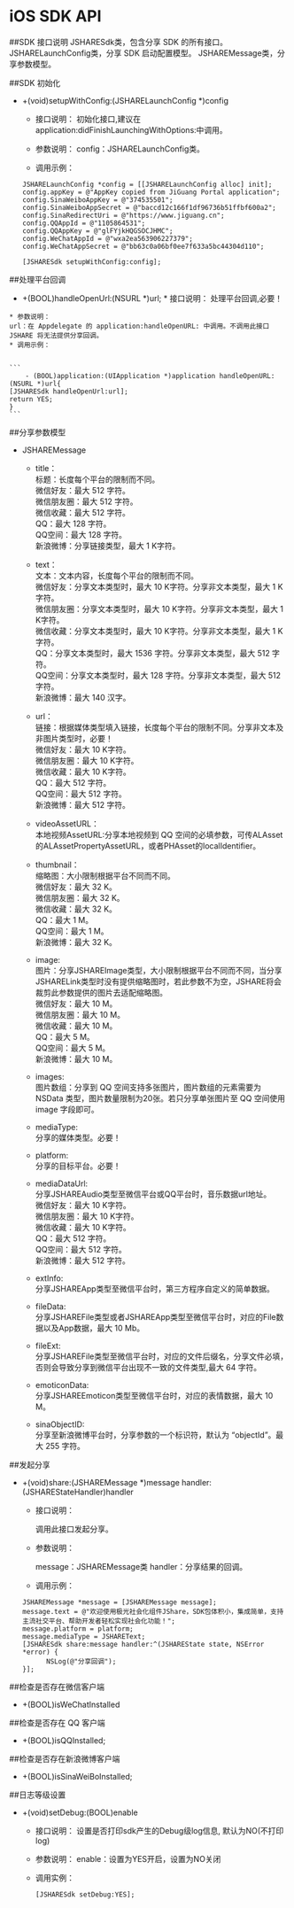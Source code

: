 # iOS SDK API

##SDK 接口说明
JSHARESdk类，包含分享 SDK 的所有接口。
JSHARELaunchConfig类，分享 SDK 启动配置模型。
JSHAREMessage类，分享参数模型。

##SDK 初始化

* +(void)setupWithConfig:(JSHARELaunchConfig *)config
    * 接口说明：
      初始化接口,建议在application:didFinishLaunchingWithOptions:中调用。
 
    * 参数说明：
      config：JSHARELaunchConfig类。
    
    * 调用示例：

   
   
   	```
    JSHARELaunchConfig *config = [[JSHARELaunchConfig alloc] init];
    config.appKey = @"AppKey copied from JiGuang Portal application";
    config.SinaWeiboAppKey = @"374535501";
    config.SinaWeiboAppSecret = @"baccd12c166f1df96736b51ffbf600a2";
    config.SinaRedirectUri = @"https://www.jiguang.cn";
    config.QQAppId = @"1105864531";
    config.QQAppKey = @"glFYjkHQGSOCJHMC";
    config.WeChatAppId = @"wxa2ea563906227379";
    config.WeChatAppSecret = @"bb63c0a06bf0ee7f633a5bc44304d110";
    
    [JSHARESdk setupWithConfig:config];
	```
	
	
	
##处理平台回调
    
   * +(BOOL)handleOpenUrl:(NSURL *)url; 
    * 接口说明：
    处理平台回调,必要！
    
    * 参数说明：
    url：在 Appdelegate 的 application:handleOpenURL: 中调用。不调用此接口 JSHARE 将无法提供分享回调。
    * 调用示例：
    
    
    ```
        - (BOOL)application:(UIApplication *)application handleOpenURL:(NSURL *)url{
    [JSHARESdk handleOpenUrl:url];
    return YES;
    }
    ```
    
    
    
    
##分享参数模型

* JSHAREMessage
    * title：<br>
        标题：长度每个平台的限制而不同。<br>
        微信好友：最大 512 字符。<br>
        微信朋友圈：最大 512 字符。<br>
        微信收藏：最大 512 字符。<br>
        QQ：最大 128 字符。<br>
        QQ空间：最大 128 字符。<br>
        新浪微博：分享链接类型，最大 1 K字符。<br>
    
    * text：<br>
        文本：文本内容，长度每个平台的限制而不同。<br>
        微信好友：分享文本类型时，最大 10 K字符。分享非文本类型，最大 1 K字符。<br>
        微信朋友圈：分享文本类型时，最大 10 K字符。分享非文本类型，最大 1 K字符。<br>
        微信收藏：分享文本类型时，最大 10 K字符。分享非文本类型，最大 1 K字符。<br>
        QQ：分享文本类型时，最大 1536 字符。分享非文本类型，最大 512 字符。<br>
        QQ空间：分享文本类型时，最大 128 字符。分享非文本类型，最大 512 字符。<br>
        新浪微博：最大 140 汉字。<br>
        
    * url：<br>
        链接：根据媒体类型填入链接，长度每个平台的限制不同。分享非文本及非图片类型时，必要！<br>
        微信好友：最大 10 K字符。<br>
        微信朋友圈：最大 10 K字符。<br>
        微信收藏：最大 10 K字符。<br>
        QQ：最大 512 字符。<br>
        QQ空间：最大 512 字符。<br>
        新浪微博：最大 512 字符。<br>
    
    * videoAssetURL：<br>
        本地视频AssetURL:分享本地视频到 QQ 空间的必填参数，可传ALAsset的ALAssetPropertyAssetURL，或者PHAsset的localIdentifier。<br>
    * thumbnail：<br>
        缩略图：大小限制根据平台不同而不同。<br>
        微信好友：最大 32 K。<br>
        微信朋友圈：最大 32 K。<br>
        微信收藏：最大 32 K。<br>
        QQ：最大 1 M。<br>
        QQ空间：最大 1 M。<br>
        新浪微博：最大 32 K。<br>
    * image:<br>
        图片：分享JSHAREImage类型，大小限制根据平台不同而不同，当分享JSHARELink类型时没有提供缩略图时，若此参数不为空，JSHARE将会裁剪此参数提供的图片去适配缩略图。<br>
        微信好友：最大 10 M。<br>
        微信朋友圈：最大 10 M。<br>
        微信收藏：最大 10 M。<br>
        QQ：最大 5 M。<br>
        QQ空间：最大 5 M。<br>
        新浪微博：最大 10 M。<br>
    * images:<br>
        图片数组：分享到 QQ 空间支持多张图片，图片数组的元素需要为 NSData 类型，图片数量限制为20张。若只分享单张图片至 QQ 空间使用 image 字段即可。<br>
        
    * mediaType:<br>
        分享的媒体类型。必要！<br>
    
    * platform:<br>
         分享的目标平台。必要！<br>
    
    * mediaDataUrl:<br>
        分享JSHAREAudio类型至微信平台或QQ平台时，音乐数据url地址。<br>
        微信好友：最大 10 K字符。<br>
        微信朋友圈：最大 10 K字符。<br>
        微信收藏：最大 10 K字符。<br>
        QQ：最大 512 字符。<br>
        QQ空间：最大 512 字符。<br>
        新浪微博：最大 512 字符。<br>

    * extInfo:<br>
         分享JSHAREApp类型至微信平台时，第三方程序自定义的简单数据。<br>
    * fileData:<br>
         分享JSHAREFile类型或者JSHAREApp类型至微信平台时，对应的File数据以及App数据，最大 10 Mb。<br>
    * fileExt:<br>
         分享JSHAREFile类型至微信平台时，对应的文件后缀名，分享文件必填，否则会导致分享到微信平台出现不一致的文件类型,最大 64 字符。<br>
    * emoticonData:<br>
         分享JSHAREEmoticon类型至微信平台时，对应的表情数据，最大 10 M。<br>
    * sinaObjectID:<br>
          分享至新浪微博平台时，分享参数的一个标识符，默认为 “objectId”。最大 255 字符。<br>
    
##发起分享

* +(void)share:(JSHAREMessage *)message
      handler:(JSHAREStateHandler)handler
    
    * 接口说明：
        
        调用此接口发起分享。
        
    * 参数说明：
     
        message：JSHAREMessage类
        handler：分享结果的回调。
        
    * 调用示例：
    
    
    
    ```
    JSHAREMessage *message = [JSHAREMessage message];
    message.text = @"欢迎使用极光社会化组件JShare，SDK包体积小，集成简单，支持主流社交平台、帮助开发者轻松实现社会化功能！";
    message.platform = platform;
    message.mediaType = JSHAREText;
    [JSHARESdk share:message handler:^(JSHAREState state, NSError *error) {
          NSLog(@"分享回调");
    }];
    ```
    
        
    
##检查是否存在微信客户端
    
* +(BOOL)isWeChatInstalled
    
##检查是否存在 QQ 客户端
    
* +(BOOL)isQQInstalled;

##检查是否存在新浪微博客户端
    
* +(BOOL)isSinaWeiBoInstalled;

##日志等级设置
    
* +(void)setDebug:(BOOL)enable
    * 接口说明：
            设置是否打印sdk产生的Debug级log信息, 默认为NO(不打印log)
    * 参数说明：
            enable：设置为YES开启，设置为NO关闭

    * 调用实例：
        
        
        
        
      ```
      [JSHARESdk setDebug:YES];
      ```
      
      
      


